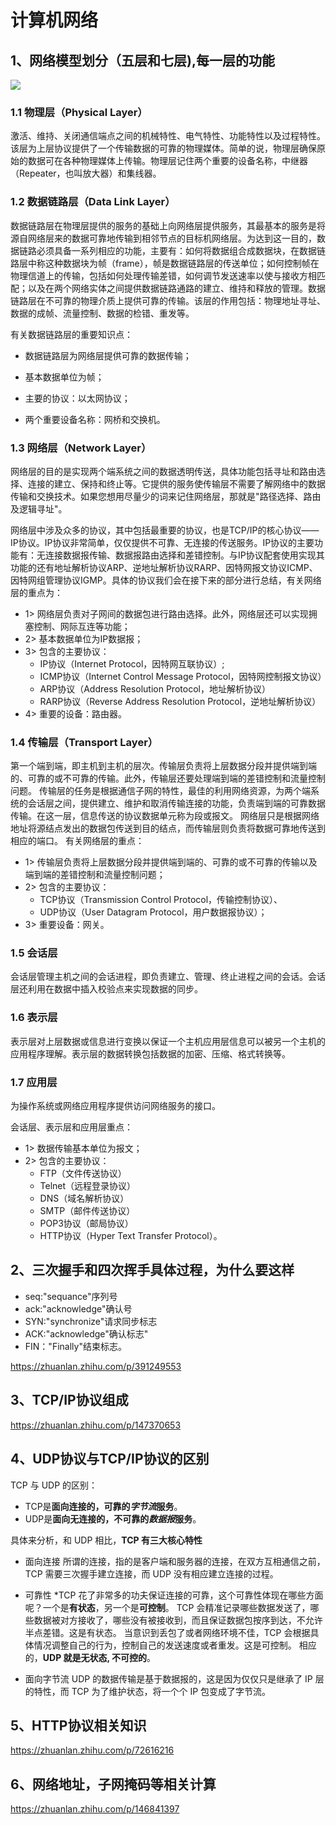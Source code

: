 #    计算机网络

##    1、网络模型划分（五层和七层),每一层的功能

![](vx_images/191630515220269.png)

###    1.1    物理层（Physical Layer）

激活、维持、关闭通信端点之间的机械特性、电气特性、功能特性以及过程特性。该层为上层协议提供了一个传输数据的可靠的物理媒体。简单的说，物理层确保原始的数据可在各种物理媒体上传输。物理层记住两个重要的设备名称，中继器（Repeater，也叫放大器）和集线器。

###    1.2    数据链路层（Data Link Layer）

数据链路层在物理层提供的服务的基础上向网络层提供服务，其最基本的服务是将源自网络层来的数据可靠地传输到相邻节点的目标机网络层。为达到这一目的，数据链路必须具备一系列相应的功能，主要有：如何将数据组合成数据块，在数据链路层中称这种数据块为帧（frame），帧是数据链路层的传送单位；如何控制帧在物理信道上的传输，包括如何处理传输差错，如何调节发送速率以使与接收方相匹配；以及在两个网络实体之间提供数据链路通路的建立、维持和释放的管理。数据链路层在不可靠的物理介质上提供可靠的传输。该层的作用包括：物理地址寻址、数据的成帧、流量控制、数据的检错、重发等。

有关数据链路层的重要知识点：

* 数据链路层为网络层提供可靠的数据传输；

* 基本数据单位为帧；

* 主要的协议：以太网协议；

* 两个重要设备名称：网桥和交换机。

###    1.3    网络层（Network Layer）

网络层的目的是实现两个端系统之间的数据透明传送，具体功能包括寻址和路由选择、连接的建立、保持和终止等。它提供的服务使传输层不需要了解网络中的数据传输和交换技术。如果您想用尽量少的词来记住网络层，那就是"路径选择、路由及逻辑寻址"。

网络层中涉及众多的协议，其中包括最重要的协议，也是TCP/IP的核心协议——IP协议。IP协议非常简单，仅仅提供不可靠、无连接的传送服务。IP协议的主要功能有：无连接数据报传输、数据报路由选择和差错控制。与IP协议配套使用实现其功能的还有地址解析协议ARP、逆地址解析协议RARP、因特网报文协议ICMP、因特网组管理协议IGMP。具体的协议我们会在接下来的部分进行总结，有关网络层的重点为：

* 1> 网络层负责对子网间的数据包进行路由选择。此外，网络层还可以实现拥塞控制、网际互连等功能；
* 2> 基本数据单位为IP数据报；
* 3> 包含的主要协议：
    * IP协议（Internet Protocol，因特网互联协议）;
    * ICMP协议（Internet Control Message Protocol，因特网控制报文协议）
    * ARP协议（Address Resolution Protocol，地址解析协议）
    * RARP协议（Reverse Address Resolution Protocol，逆地址解析协议）
* 4> 重要的设备：路由器。

###    1.4    传输层（Transport Layer）

第一个端到端，即主机到主机的层次。传输层负责将上层数据分段并提供端到端的、可靠的或不可靠的传输。此外，传输层还要处理端到端的差错控制和流量控制问题。 传输层的任务是根据通信子网的特性，最佳的利用网络资源，为两个端系统的会话层之间，提供建立、维护和取消传输连接的功能，负责端到端的可靠数据传输。在这一层，信息传送的协议数据单元称为段或报文。 网络层只是根据网络地址将源结点发出的数据包传送到目的结点，而传输层则负责将数据可靠地传送到相应的端口。 有关网络层的重点：

* 1> 传输层负责将上层数据分段并提供端到端的、可靠的或不可靠的传输以及端到端的差错控制和流量控制问题；
* 2> 包含的主要协议：
    * TCP协议（Transmission Control Protocol，传输控制协议）、
    * UDP协议（User Datagram Protocol，用户数据报协议）；
* 3> 重要设备：网关。

###    1.5    会话层

会话层管理主机之间的会话进程，即负责建立、管理、终止进程之间的会话。会话层还利用在数据中插入校验点来实现数据的同步。

###    1.6    表示层

表示层对上层数据或信息进行变换以保证一个主机应用层信息可以被另一个主机的应用程序理解。表示层的数据转换包括数据的加密、压缩、格式转换等。

###    1.7    应用层

为操作系统或网络应用程序提供访问网络服务的接口。

会话层、表示层和应用层重点：

* 1> 数据传输基本单位为报文；
* 2> 包含的主要协议：
    * FTP（文件传送协议）
    * Telnet（远程登录协议）
    * DNS（域名解析协议）
    * SMTP（邮件传送协议）
    * POP3协议（邮局协议）
    * HTTP协议（Hyper Text Transfer Protocol）。
 
##    2、三次握手和四次挥手具体过程，为什么要这样

* seq:"sequance"序列号
* ack:"acknowledge"确认号
* SYN:"synchronize"请求同步标志
* ACK:"acknowledge"确认标志"
* FIN："Finally"结束标志。

https://zhuanlan.zhihu.com/p/391249553

## 3、TCP/IP协议组成

https://zhuanlan.zhihu.com/p/147370653

## 4、UDP协议与TCP/IP协议的区别

TCP 与 UDP 的区别：
* TCP是**面向连接的，可靠的*字节流*服务**。
* UDP是**面向无连接的，不可靠的*数据报*服务**。

具体来分析，和 UDP 相比，**TCP 有三大核心特性**

* 面向连接
   所谓的连接，指的是客户端和服务器的连接，在双方互相通信之前，TCP 需要三次握手建立连接，而 UDP 没有相应建立连接的过程。

* 可靠性
*TCP 花了非常多的功夫保证连接的可靠，这个可靠性体现在哪些方面呢？一个是**有状态**，另一个是**可控制**。
TCP 会精准记录哪些数据发送了，哪些数据被对方接收了，哪些没有被接收到，而且保证数据包按序到达，不允许半点差错。这是有状态。
当意识到丢包了或者网络环境不佳，TCP 会根据具体情况调整自己的行为，控制自己的发送速度或者重发。这是可控制。
相应的，**UDP 就是无状态, 不可控的**。

* 面向字节流
UDP 的数据传输是基于数据报的，这是因为仅仅只是继承了 IP 层的特性，而 TCP 为了维护状态，将一个个 IP 包变成了字节流。

## 5、HTTP协议相关知识

https://zhuanlan.zhihu.com/p/72616216

## 6、网络地址，子网掩码等相关计算

https://zhuanlan.zhihu.com/p/146841397